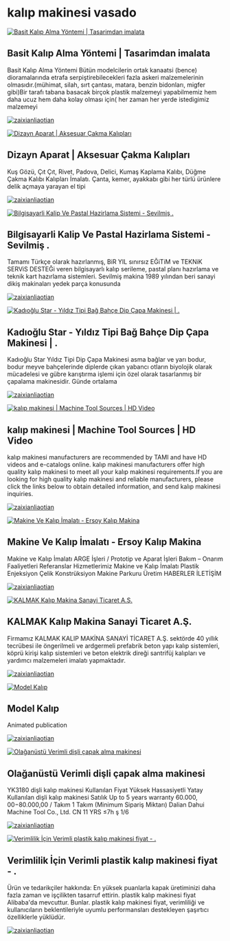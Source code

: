 # kalıp makinesi vasado
<a href="https://mnn.zoosnet.net/LR/Chatpre.aspx?id=MNN94995150&p=https://topgrinding.com/" target="_blank">![Basit Kalıp Alma Yöntemi | Tasarimdan imalata](https://github.com/technlg/images/blob/main/13.jpg)</a>
## Basit Kalıp Alma Yöntemi | Tasarimdan imalata
Basit Kalıp Alma Yöntemi Bütün modelcilerin ortak kanaatsi (bence) dioramalarında etrafa serpiştirebilecekleri fazla askeri malzemelerinin olmasıdır.(mühimat, silah, sırt çantası, matara, benzin bidonları, migfer gibi)Bir tarafı tabana basacak birçok plastik malzemeyi yapabilmemiz hem daha ucuz hem daha kolay olması için( her zaman her yerde istedigimiz malzemeyi 
<a href="https://mnn.zoosnet.net/LR/Chatpre.aspx?id=MNN94995150&p=https://topgrinding.com/" target="_blank"><img src="https://github.com/technlg/images/raw/main/chat11.jpg" alt="zaixianliaotian"/></a><a href="//whatsapp.shibangsoft.com/WhatsApp.php" ><img src="https://github.com/technlg/images/raw/main/chat11.png" alt=""></a>
<a href="https://mnn.zoosnet.net/LR/Chatpre.aspx?id=MNN94995150&p=https://topgrinding.com/" target="_blank">![Dizayn Aparat | Aksesuar Çakma Kalıpları](https://github.com/technlg/images/blob/main/21.jpg)</a>
## Dizayn Aparat | Aksesuar Çakma Kalıpları
Kuş Gözü, Çıt Çıt, Rivet, Padova, Delici, Kumaş Kaplama Kalıbı, Düğme Çakma Kalıbı Kalıpları İmalatı. Çanta, kemer, ayakkabı gibi her türlü ürünlere delik açmaya yarayan el tipi
<a href="https://mnn.zoosnet.net/LR/Chatpre.aspx?id=MNN94995150&p=https://topgrinding.com/" target="_blank"><img src="https://github.com/technlg/images/raw/main/chat11.jpg" alt="zaixianliaotian"/></a><a href="//whatsapp.shibangsoft.com/WhatsApp.php" ><img src="https://github.com/technlg/images/raw/main/chat11.png" alt=""></a>
<a href="https://mnn.zoosnet.net/LR/Chatpre.aspx?id=MNN94995150&p=https://topgrinding.com/" target="_blank">![Bi̇lgi̇sayarli Kalip Ve Pastal Hazirlama Si̇stemi̇ - Sevilmiş .](https://github.com/technlg/images/blob/main/63.jpg)</a>
## Bi̇lgi̇sayarli Kalip Ve Pastal Hazirlama Si̇stemi̇ - Sevilmiş .
Tamamı Türkçe olarak hazırlanmış, BiR YIL sınırsız EĞiTiM ve TEKNiK SERViS DESTEĞi veren bilgisayarlı kalıp serileme, pastal planı hazırlama ve teknik kart hazırlama sistemleri. Sevilmiş makina 1989 yılından beri sanayi dikiş makinaları yedek parça konusunda 
<a href="https://mnn.zoosnet.net/LR/Chatpre.aspx?id=MNN94995150&p=https://topgrinding.com/" target="_blank"><img src="https://github.com/technlg/images/raw/main/chat11.jpg" alt="zaixianliaotian"/></a><a href="//whatsapp.shibangsoft.com/WhatsApp.php" ><img src="https://github.com/technlg/images/raw/main/chat11.png" alt=""></a>
<a href="https://mnn.zoosnet.net/LR/Chatpre.aspx?id=MNN94995150&p=https://topgrinding.com/" target="_blank">![Kadıoğlu Star - Yıldız Tipi Bağ Bahçe Dip Çapa Makinesi | .](https://github.com/technlg/images/blob/main/19.jpg)</a>
## Kadıoğlu Star - Yıldız Tipi Bağ Bahçe Dip Çapa Makinesi | .
Kadıoğlu Star Yıldız Tipi Dip Çapa Makinesi asma bağlar ve yarı bodur, bodur meyve bahçelerinde diplerde çıkan yabancı otların biyolojik olarak mücadelesi ve gübre karıştırma işlemi için özel olarak tasarlanmış bir çapalama makinesidir. Günde ortalama 
<a href="https://mnn.zoosnet.net/LR/Chatpre.aspx?id=MNN94995150&p=https://topgrinding.com/" target="_blank"><img src="https://github.com/technlg/images/raw/main/chat11.jpg" alt="zaixianliaotian"/></a><a href="//whatsapp.shibangsoft.com/WhatsApp.php" ><img src="https://github.com/technlg/images/raw/main/chat11.png" alt=""></a>
<a href="https://mnn.zoosnet.net/LR/Chatpre.aspx?id=MNN94995150&p=https://topgrinding.com/" target="_blank">![kalıp makinesi | Machine Tool Sources | HD Video](https://github.com/technlg/images/blob/main/35.jpg)</a>
## kalıp makinesi | Machine Tool Sources | HD Video
kalıp makinesi manufacturers are recommended by TAMI and have HD videos and e-catalogs online. kalıp makinesi manufacturers offer high quality kalıp makinesi to meet all your kalıp makinesi requirements.If you are looking for high quality kalıp makinesi and reliable manufacturers, please click the links below to obtain detailed information, and send kalıp makinesi inquiries.
<a href="https://mnn.zoosnet.net/LR/Chatpre.aspx?id=MNN94995150&p=https://topgrinding.com/" target="_blank"><img src="https://github.com/technlg/images/raw/main/chat11.jpg" alt="zaixianliaotian"/></a><a href="//whatsapp.shibangsoft.com/WhatsApp.php" ><img src="https://github.com/technlg/images/raw/main/chat11.png" alt=""></a>
<a href="https://mnn.zoosnet.net/LR/Chatpre.aspx?id=MNN94995150&p=https://topgrinding.com/" target="_blank">![Makine Ve Kalıp İmalatı - Ersoy Kalıp Makina](https://github.com/technlg/images/blob/main/64.jpg)</a>
## Makine Ve Kalıp İmalatı - Ersoy Kalıp Makina
Makine ve Kalıp İmalatı ARGE İşleri / Prototip ve Aparat İşleri Bakım – Onarım Faaliyetleri Referanslar Hizmetlerimiz Makine ve Kalıp İmalatı Plastik Enjeksiyon Çelik Konstrüksiyon Makine Parkuru Üretim HABERLER İLETİŞİM
<a href="https://mnn.zoosnet.net/LR/Chatpre.aspx?id=MNN94995150&p=https://topgrinding.com/" target="_blank"><img src="https://github.com/technlg/images/raw/main/chat11.jpg" alt="zaixianliaotian"/></a><a href="//whatsapp.shibangsoft.com/WhatsApp.php" ><img src="https://github.com/technlg/images/raw/main/chat11.png" alt=""></a>
<a href="https://mnn.zoosnet.net/LR/Chatpre.aspx?id=MNN94995150&p=https://topgrinding.com/" target="_blank">![KALMAK Kalıp Makina Sanayi Ticaret A.Ş.](https://github.com/technlg/images/blob/main/52.jpg)</a>
## KALMAK Kalıp Makina Sanayi Ticaret A.Ş.
Firmamız KALMAK KALIP MAKİNA SANAYİ TİCARET A.Ş. sektörde 40 yıllık tecrübesi ile öngerilmeli ve ardgermeli prefabrik beton yapı kalıp sistemleri, köprü kirişi kalıp sistemleri ve beton elektrik direği santrifüj kalıpları ve yardımcı malzemeleri imalatı yapmaktadır.
<a href="https://mnn.zoosnet.net/LR/Chatpre.aspx?id=MNN94995150&p=https://topgrinding.com/" target="_blank"><img src="https://github.com/technlg/images/raw/main/chat11.jpg" alt="zaixianliaotian"/></a><a href="//whatsapp.shibangsoft.com/WhatsApp.php" ><img src="https://github.com/technlg/images/raw/main/chat11.png" alt=""></a>
<a href="https://mnn.zoosnet.net/LR/Chatpre.aspx?id=MNN94995150&p=https://topgrinding.com/" target="_blank">![Model Kalıp](https://github.com/technlg/images/blob/main/34.jpg)</a>
## Model Kalıp
Animated publication
<a href="https://mnn.zoosnet.net/LR/Chatpre.aspx?id=MNN94995150&p=https://topgrinding.com/" target="_blank"><img src="https://github.com/technlg/images/raw/main/chat11.jpg" alt="zaixianliaotian"/></a><a href="//whatsapp.shibangsoft.com/WhatsApp.php" ><img src="https://github.com/technlg/images/raw/main/chat11.png" alt=""></a>
<a href="https://mnn.zoosnet.net/LR/Chatpre.aspx?id=MNN94995150&p=https://topgrinding.com/" target="_blank">![Olağanüstü Verimli dişli çapak alma makinesi](https://github.com/technlg/images/blob/main/22.jpg)</a>
## Olağanüstü Verimli dişli çapak alma makinesi
YK3180 dişli kalıp makinesi Kullanılan Fiyat Yüksek Hassasiyetli Yatay Kullanılan dişli kalıp makinesi Satılık Up to 5 years warranty $60.000,00-$80.000,00 / Takım 1 Takım (Minimum Sipariş Miktarı) Dalian Dahui Machine Tool Co., Ltd. CN 11 YRS ≤7h ş 1/6 
<a href="https://mnn.zoosnet.net/LR/Chatpre.aspx?id=MNN94995150&p=https://topgrinding.com/" target="_blank"><img src="https://github.com/technlg/images/raw/main/chat11.jpg" alt="zaixianliaotian"/></a><a href="//whatsapp.shibangsoft.com/WhatsApp.php" ><img src="https://github.com/technlg/images/raw/main/chat11.png" alt=""></a>
<a href="https://mnn.zoosnet.net/LR/Chatpre.aspx?id=MNN94995150&p=https://topgrinding.com/" target="_blank">![Verimlilik İçin Verimli plastik kalıp makinesi fiyat - .](https://github.com/technlg/images/blob/main/32.jpg)</a>
## Verimlilik İçin Verimli plastik kalıp makinesi fiyat - .
Ürün ve tedarikçiler hakkında: En yüksek puanlarla kapak üretiminizi daha fazla zaman ve işçilikten tasarruf ettirin. plastik kalıp makinesi fiyat Alibaba'da mevcuttur. Bunlar. plastik kalıp makinesi fiyat, verimliliği ve kullanıcıların beklentileriyle uyumlu performansları destekleyen şaşırtıcı özelliklerle yüklüdür.
<a href="https://mnn.zoosnet.net/LR/Chatpre.aspx?id=MNN94995150&p=https://topgrinding.com/" target="_blank"><img src="https://github.com/technlg/images/raw/main/chat11.jpg" alt="zaixianliaotian"/></a><a href="//whatsapp.shibangsoft.com/WhatsApp.php" ><img src="https://github.com/technlg/images/raw/main/chat11.png" alt=""></a>
